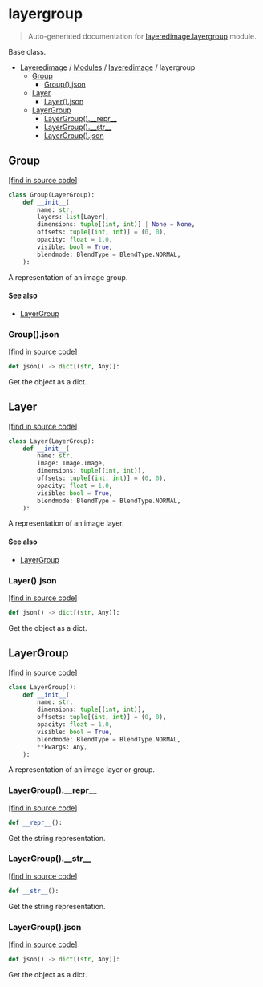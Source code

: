 # layergroup

> Auto-generated documentation for [layeredimage.layergroup](../../layeredimage/layergroup.py) module.

Base class.

- [Layeredimage](../README.md#layeredimage-index) / [Modules](../README.md#layeredimage-modules) / [layeredimage](index.md#layeredimage) / layergroup
    - [Group](#group)
        - [Group().json](#groupjson)
    - [Layer](#layer)
        - [Layer().json](#layerjson)
    - [LayerGroup](#layergroup)
        - [LayerGroup().\_\_repr\_\_](#layergroup__repr__)
        - [LayerGroup().\_\_str\_\_](#layergroup__str__)
        - [LayerGroup().json](#layergroupjson)

## Group

[[find in source code]](../../layeredimage/layergroup.py#L131)

```python
class Group(LayerGroup):
    def __init__(
        name: str,
        layers: list[Layer],
        dimensions: tuple[(int, int)] | None = None,
        offsets: tuple[(int, int)] = (0, 0),
        opacity: float = 1.0,
        visible: bool = True,
        blendmode: BlendType = BlendType.NORMAL,
    ):
```

A representation of an image group.

#### See also

- [LayerGroup](#layergroup)

### Group().json

[[find in source code]](../../layeredimage/layergroup.py#L178)

```python
def json() -> dict[(str, Any)]:
```

Get the object as a dict.

## Layer

[[find in source code]](../../layeredimage/layergroup.py#L79)

```python
class Layer(LayerGroup):
    def __init__(
        name: str,
        image: Image.Image,
        dimensions: tuple[(int, int)],
        offsets: tuple[(int, int)] = (0, 0),
        opacity: float = 1.0,
        visible: bool = True,
        blendmode: BlendType = BlendType.NORMAL,
    ):
```

A representation of an image layer.

#### See also

- [LayerGroup](#layergroup)

### Layer().json

[[find in source code]](../../layeredimage/layergroup.py#L118)

```python
def json() -> dict[(str, Any)]:
```

Get the object as a dict.

## LayerGroup

[[find in source code]](../../layeredimage/layergroup.py#L14)

```python
class LayerGroup():
    def __init__(
        name: str,
        dimensions: tuple[(int, int)],
        offsets: tuple[(int, int)] = (0, 0),
        opacity: float = 1.0,
        visible: bool = True,
        blendmode: BlendType = BlendType.NORMAL,
        **kwargs: Any,
    ):
```

A representation of an image layer or group.

### LayerGroup().\_\_repr\_\_

[[find in source code]](../../layeredimage/layergroup.py#L50)

```python
def __repr__():
```

Get the string representation.

### LayerGroup().\_\_str\_\_

[[find in source code]](../../layeredimage/layergroup.py#L54)

```python
def __str__():
```

Get the string representation.

### LayerGroup().json

[[find in source code]](../../layeredimage/layergroup.py#L67)

```python
def json() -> dict[(str, Any)]:
```

Get the object as a dict.
